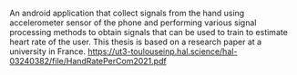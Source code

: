 An android application that collect signals from the hand using accelerometer sensor of the phone and performing various signal processing methods to obtain signals that can be used to train to estimate heart rate of the user. This thesis is based on a research paper at a university in France. https://ut3-toulouseinp.hal.science/hal-03240382/file/HandRatePerCom2021.pdf
